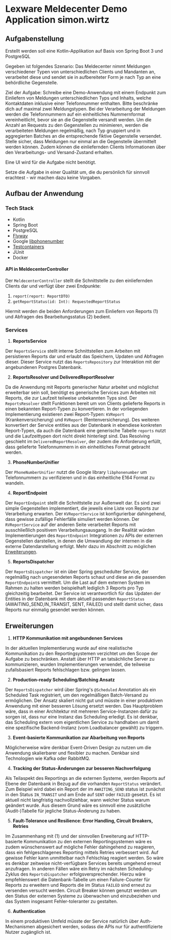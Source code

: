 # Lexware Meldecenter Demo Application simon.wirtz

## Aufgabenstellung

Erstellt werden soll eine Kotlin-Applikation auf Basis von Spring Boot 3 und PostgreSQL

Gegeben ist folgendes Szenario: Das Meldecenter nimmt Meldungen verschiedener Typen von unterschiedlichen Clients und Mandanten an, verarbeitet diese und sendet sie in aufbereiteter Form je nach Typ an eine behördliche Gegenstelle.

Ziel der Aufgabe: Schreibe eine Demo-Anwendung mit einem Endpunkt zum Einliefern von Meldungen unterschiedlichen Typs und Inhalts, welche Kontaktdaten inklusive einer Telefonnummer enthalten. Bitte beschränke dich auf maximal zwei Meldungstypen.
Bei der Verarbeitung der Meldungen werden die Telefonnummern auf ein einheitliches Nummernformat vereinheitlicht, bevor sie an die Gegenstelle versandt werden.
Um die Anzahl an Requests zu den Gegenstellen zu minimieren, werden die verarbeiteten Meldungen regelmäßig, nach Typ gruppiert und in aggregierten Batches an die entsprechende fiktive Gegenstelle versendet. Stelle sicher, dass Meldungen nur einmal an die Gegenstelle übermittelt werden können.
Zudem können die einliefernden Clients Informationen über den Verarbeitungs- und Versand-Zustand erhalten.

Eine UI wird für die Aufgabe nicht benötigt.

Setze die Aufgabe in einer Qualität um, die du persönlich für sinnvoll erachtest - wir machen dazu keine Vorgaben.

## Aufbau der Anwendung

### Tech Stack
- Kotlin
- Spring Boot
- PostgreSQL
- [Flyway](https://github.com/flyway/flyway)
- Google [libphonenumber](https://github.com/google/libphonenumber?tab=readme-ov-file)
- [Testcontainers](https://testcontainers.com/)
- JUnit
- Docker


#### API in MeldecenterController

Der `MeldecenterController` stellt die Schnittstelle zu den einliefernden Clients dar und verfügt über zwei Endpunkte:
1. `report(report: ReportDTO)`
2. `getReportStatus(id: Int): RequestedReportStatus`

Hiermit werden die beiden Anforderungen zum Einliefern von Reports (1) und Abfragen des Bearbeitungsstatus (2) bedient.

### Services

1. **ReportsService**

Der `ReportsService` stellt interne Schnittstellen zum Arbeiten mit persistieren Reports dar und erlaubt das Speichern, Updaten und Abfragen dieser.
Dieser Service nutzt das `ReportsRepository` zur Interaktion mit der angebundenen Postgres Datenbank.

2. **ReportsResolver und DeliveredReportResolver**

Da die Anwendung mit Reports generischer Natur arbeitet und möglichst erweiterbar sein soll, benötigt es generische Services zum Arbeiten mit Reports, die zur Laufzeit teilweise unbekannten Typs sind.
Der `ReportsResolver` stellt Funktionen bereit um von Clients gelieferte Reports in einen bekannten Report-Typen zu konvertieren. In der vorliegenden Implementierung existieren zwei Report-Typen: `KVReport` (Krankenversicherung) und `RVReport` (Rentenversicherung). Des weiteren konvertiert
der Service entities aus der Datenbank in ebendiese konkreten Report-Typen, da auch die Datenbank eine generische Tabelle `reports` nutzt und die Laufzeittypen dort nicht direkt hinterlegt sind.
Das Resolving geschieht im `DeliveredReportResolver`, der zudem die Anforderung erfüllt, dass gelieferte Telefonnummern in ein einheitliches Format gebracht werden.

3. **PhoneNumberUnifier**

Der `PhoneNumberUnifier` nutzt die Google library `libphonenumber` um Telefonnummern zu verifizieren und in das einheitliche E164 Format zu wandeln.

4. **ReportEndpoint**

Der `ReportEndpoint` stellt die Schnittstelle zur Außenwelt dar. Es sind zwei simple Gegenstellen implementiert, die jeweils eine Liste von Reports zur Verarbeitung erwarten. Der `KVReportService` ist 
konfigurierbar dahingehend, dass gewisse zufällige Fehlerfälle simuliert werden können. Der `RVReportService` auf der anderen Seite verarbeitet Reports mit ausschließlich positivem Verarbeitungsausgang. In
der Realität würden Implementierungen des `ReportEndpoint` Integrationen zu APIs der externen Gegenstellen darstellen, in denen die Umwandlung der internen in die externe Datendarstellung erfolgt. Mehr dazu im Abschnitt zu möglichen [Erweiterungen](#erweiterungen).

5. **ReportsDispatcher**

Der `ReportsDispatcher` ist ein über Spring geschedulter Service, der regelmäßig nach ungesendeten Reports schaut und diese an die passenden `ReportEndpoint`s vermittelt. Um die Last auf dem externen System im Rahmen zu halten werden beispielhaft lediglich 3 Reports pro Typ gleichzeitig 
bearbeitet. Der Service ist verantwortlich für das Updaten der Entities in der Datenbank mit dem aktuell passenden `ReportStatus` (AWAITING_SEND,IN_TRANSIT, SENT, FAILED) und stellt damit sicher, dass Reports nur einmalig gesendet werden können.

## Erweiterungen

1. **HTTP Kommunikation mit angebundenen Services**

In der aktuellen Implementierung wurde auf eine realistische Kommunikation zu den Reportingsystemen verzichtet um den Scope der Aufgabe zu beschränken. Anstatt über HTTP an tatsächliche Server zu kommunizieren, wurden Implementierungen verwendet, die teilweise zufallsbasiert Reports fehlschlagen bzw. gelingen lassen. 

2. **Production-ready Scheduling/Batching Ansatz**

Der `ReportsDispatcher` wird über Spring's `@Scheduled` Annotation als ein Scheduled Task registriert, um den regelmäßigen Batch-Versand zu ermöglichen. Der Ansatz skaliert nicht gut und müsste in einer produktiven Anwendung mit einer besseren Lösung ersetzt werden. Das Hauptproblem wäre, dass in einer Architektur
mit mehreren Service-Instanzen dafür zu sorgen ist, dass nur eine Instanz das Scheduling erledigt. Es ist denkbar, das Scheduling extern vom eigentlichen Service zu handhaben um damit eine spezifische Backend-Instanz (vom Loadbalancer gewählt) zu triggern.  

3. **Event-basierte Kommunikation zur Abarbeitung von Reports**

Möglicherweise wäre denkbar Event-Driven Design zu nutzen um die Anwendung skalierbarer und flexibler zu machen. Denkbar sind Technologien wie Kafka oder RabbitMQ. 

4. **Tracking der Status-Änderungen zur besseren Nachverfolgung**

Als Teilaspekt des Reportings an die externen Systeme, werden Reports auf Ebene der Datenbank in Bezug auf die vorhanden `ReportStatus` verändert. Zum Beispiel wird dabei ein Report der im `AWAITING_SEND` status ist zunächst in den Status `IN_TRANSIT` und am Ende auf `SENT` oder `FAILED` gesetzt. Es ist aktuell nicht langfristig nachvollziehbar, wann
welcher Status warum geändert wurde. Aus diesem Grund wäre es sinnvoll eine zusätzliche (Audit-)Tabelle für jegliche Status-Änderung zu haben.

5. **Fault-Tolerance und Resilience: Error Handling, Circuit Breakers, Retries**

Im Zusammenhang mit (1) und der sinnvollen Erweiterung auf HTTP-basierte Kommunikation zu den externen Reportingsystemen wäre es zudem wünschenswert auf mögliche Fehler dahingehend zu reagieren, dass ein fehlgeschlagenes Reporting mittels Retries verbessert wird. Auf gewisse Fehler kann unmittelbar nach Fehlschlag reagiert werden. So wäre es 
denkbar zeitweise nicht-verfügbare Services bereits umgehend erneut anzufragen. In anderen Fällen wäre ein Retry im nächsten Scheduling-Zyklus des `ReportsDispatcher` erfolgsversprechender. Hierzu wäre empfehlenswert die Datenbank-Tabelle um einen Failure-Counter für Reports zu erweitern und Reports die im Status `FAILED` sind erneut zu versenden versucht werden.
Circuit Breaker können genutzt werden um den Status der externen Systeme zu überwachen und einzubeziehen und das System insgesamt Fehler-toleranter zu gestalten. 
 
6. **Authentication**

In einem produktiven Umfeld müsste der Service natürlich über Auth-Mechanismen abgesichert werden, sodass die APIs nur für authentifizierte Nutzer zugänglich ist. 
